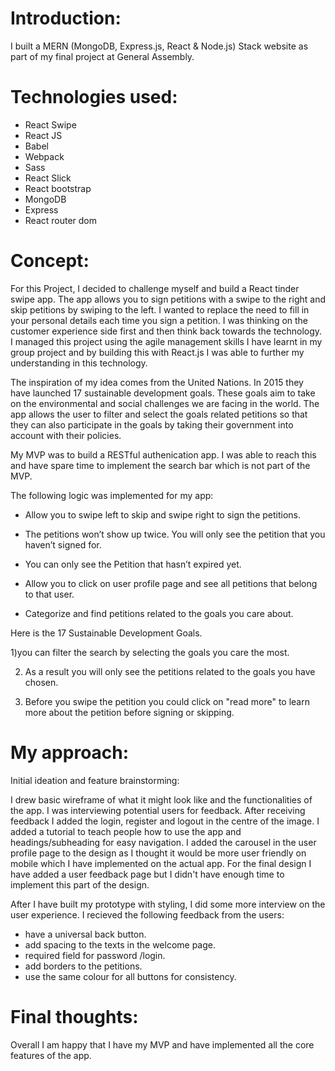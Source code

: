 
# Introduction:

I built a MERN (MongoDB, Express.js, React & Node.js) Stack website as part of my final project at General Assembly. 

# Technologies used:

* React Swipe
* React JS
* Babel
* Webpack
* Sass
* React Slick
* React bootstrap
* MongoDB
* Express 
* React router dom

# Concept:

For this Project, I decided to challenge myself and build a React tinder swipe app. The app allows you to sign petitions with a swipe to the right and skip petitions by swiping to the left. I wanted to replace the need to fill in your personal details each time you sign a petition. I was thinking on the customer experience side first and then think back towards the technology. I managed this project using the agile management skills I have learnt in my group project and by building this with React.js I was able to further my understanding in this technology.

The inspiration of my idea comes from the United Nations. In 2015 they have launched 17 sustainable development goals. These goals aim to take on the environmental and social challenges we are facing in the world. The app allows the user to filter and select the goals related petitions so that they can also participate in the goals by taking their government into account with their policies. 

My MVP was to build a RESTful authenication app. I was able to reach this and have spare time to implement the search bar which is not part of the MVP. 

The following logic was implemented for my app: 

* Allow you to swipe left to skip and swipe right to sign the petitions. 

* The petitions won’t show up twice. You will only see the petition that you haven’t signed for. 

* You can only see the Petition that hasn’t expired yet. 

* Allow you to click on user profile page and see all petitions that belong to that user. 

* Categorize and find petitions related to the goals you care about. 

Here is the 17 Sustainable Development Goals.  

1)you can filter the search by selecting the goals you care the most. 

2) As a result you will only see the petitions related to the goals you have chosen. 

3) Before you swipe the petition you could click on "read more" to learn more about the petition before signing or skipping. 



# My approach:

Initial ideation and feature brainstorming:

I drew basic wireframe of what it might look like and the functionalities of the app. I was interviewing potential users for feedback. 
After receiving feedback I added the login, register and logout in the centre of the image. I added a tutorial to teach people how to use the app and headings/subheading for easy navigation. I added the carousel in the user profile page to the design as I thought it would be more user friendly on mobile which I have implemented on the actual app. For the final design I have added a user feedback page but I didn't have enough time to implement this part of the design. 

After I have built my prototype with styling, I did some more interview on the user experience. I recieved the following feedback from the users: 

* have a universal back button.
* add spacing to the texts in the welcome page.
* required field for password /login.
* add borders to the petitions. 
* use the same colour for all buttons for consistency.

# Final thoughts:
Overall I am happy that I have my MVP and have implemented all the core features of the app. 


